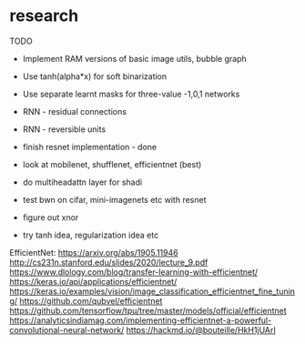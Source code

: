 # research

TODO
* Implement RAM versions of basic image utils, bubble graph
* Use tanh(alpha*x) for soft binarization
* Use separate learnt masks for three-value -1,0,1 networks
* RNN - residual connections
* RNN - reversible units

* finish resnet implementation - done
* look at mobilenet, shufflenet, efficientnet (best)
* do multiheadattn layer for shadi
* test bwn on cifar, mini-imagenets etc with resnet
* figure out xnor
* try tanh idea, regularization idea etc

EfficientNet:
https://arxiv.org/abs/1905.11946
http://cs231n.stanford.edu/slides/2020/lecture_9.pdf
https://www.dlology.com/blog/transfer-learning-with-efficientnet/
https://keras.io/api/applications/efficientnet/
https://keras.io/examples/vision/image_classification_efficientnet_fine_tuning/
https://github.com/qubvel/efficientnet
https://github.com/tensorflow/tpu/tree/master/models/official/efficientnet
https://analyticsindiamag.com/implementing-efficientnet-a-powerful-convolutional-neural-network/
https://hackmd.io/@bouteille/HkH1jUArI
